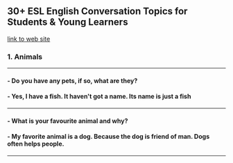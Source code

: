## 30+ ESL English Conversation Topics for Students & Young Learners ##

[link to web site](https://bilingualkidspot.com/2019/06/24/esl-english-conversation-topics-students/)


### 1.  Animals ###


------------

#### - Do you have any pets, if so, what are they? ####

#### - Yes, I have a fish. It haven't got a name.  Its name is just a fish ####

------------

#### - What is your favourite animal and why? ####

#### - My favorite animal is a dog. Because the dog is friend of man. Dogs often helps people. ####

------------

